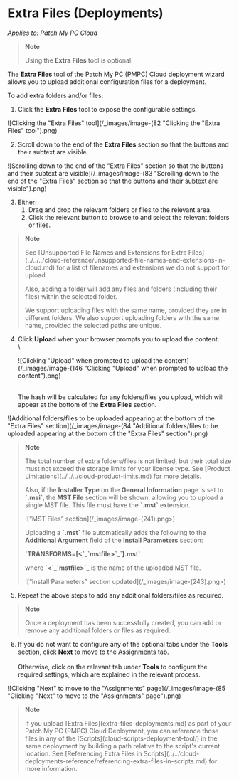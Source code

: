 # Extra Files (Deployments)

_Applies to: Patch My PC Cloud_

> **Note**
>
> Using the **Extra Files** tool is optional.

The **Extra Files** tool of the Patch My PC (PMPC) Cloud deployment wizard allows you to upload additional configuration files for a deployment.

To add extra folders and/or files:

1. Click the **Extra Files** tool to expose the configurable settings.

![Clicking the "Extra Files" tool](/_images/image-(82 "Clicking the \"Extra Files\" tool").png)

2. Scroll down to the end of the **Extra Files** section so that the buttons and their subtext are visible.

![Scrolling down to the end of the "Extra Files" section so that the buttons and their subtext are visible](/_images/image-(83 "Scrolling down to the end of the \"Extra Files\" section so that the buttons and their subtext are visible").png)

3. Either:
   1. Drag and drop the relevant folders or files to the relevant area.
   2. Click the relevant button to browse to and select the relevant folders or files.

> **Note**
>
> See \[Unsupported File Names and Extensions for Extra Files]\(../../../cloud-reference/unsupported-file-names-and-extensions-in-cloud.md) for a list of filenames and extensions we do not support for upload.
>
> Also, adding a folder will add any files and folders (including their files) within the selected folder.
>
> We support uploading files with the same name, provided they are in different folders. We also support uploading folders with the same name, provided the selected paths are unique.

4.  Click **Upload** when your browser prompts you to upload the content.\
    \\

    ![Clicking "Upload" when prompted to upload the content](/_images/image-(146 "Clicking \"Upload\" when prompted to upload the content").png)

    \
    The hash will be calculated for any folders/files you upload, which will appear at the bottom of the **Extra Files** section.

![Additional folders/files to be uploaded appearing at the bottom of the "Extra Files" section](/_images/image-(84 "Additional folders/files to be uploaded appearing at the bottom of the \"Extra Files\" section").png)

> **Note**
>
> The total number of extra folders/files is not limited, but their total size must not exceed the storage limits for your license type. See \[Product Limitations]\(../../../cloud-product-limits.md) for more details.
>
> Also, if the **Installer Type** on the **General Information** page is set to **\`.msi\`**, the **MST File** section will be shown, allowing you to upload a single MST file. This file must have the **\`.mst\`** extension.
>
> !\[“MST Files” section]\(/\_images/image-(241).png>)
>
> Uploading a **\`.mst\`** file automatically adds the following to the **Additional Argument** field of the **Install Parameters** section:
>
> **\`TRANSFORMS=\[<\`**\_**\`mstfile>\`**\_**\`].mst\`**
>
> where **\`<\`**\_**\`mstfile>\`**\_ is the name of the uploaded MST file.
>
> !\[“Install Parameters” section updated]\(/\_images/image-(243).png>)

5. Repeat the above steps to add any additional folders/files as required.

> **Note**
>
> Once a deployment has been successfully created, you can add or remove any additional folders or files as required.

6. If you do not want to configure any of the optional tabs under the **Tools** section, click **Next** to move to the [Assignments](../cloud-assignments-deployment-tab.md) tab.\
   \
   Otherwise, click on the relevant tab under **Tools** to configure the required settings, which are explained in the relevant process.

![Clicking "Next" to move to the "Assignments" page](/_images/image-(85 "Clicking \"Next\" to move to the \"Assignments\" page").png)

> **Note**
>
> If you upload \[Extra Files]\(extra-files-deployments.md) as part of your Patch My PC (PMPC) Cloud Deployment, you can reference those files in any of the \[Scripts]\(cloud-scripts-deployment-tool/) in the same deployment by building a path relative to the script's current location. See \[Referencing Extra Files in Scripts]\(../../cloud-deployments-reference/referencing-extra-files-in-scripts.md) for more information.